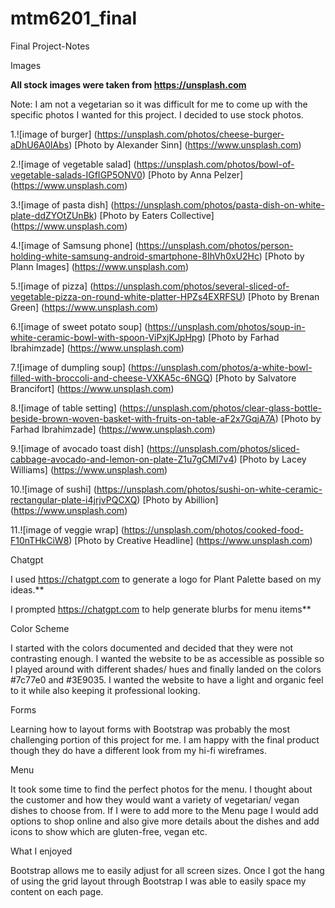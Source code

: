 # mtm6201_final
Final Project-Notes
<!--Built with Bootstrap| https://getbootstrap.com-->

Images 

**All stock images were taken from https://unsplash.com** 

Note: I am not a vegetarian so it was difficult for me to come up with the specific photos I wanted for this project. I decided to use stock photos.

1.![image of burger]
(https://unsplash.com/photos/cheese-burger-aDhU6A0IAbs)
[Photo by Alexander Sinn]
(https://www.unsplash.com)

2.![image of vegetable salad]
(https://unsplash.com/photos/bowl-of-vegetable-salads-IGfIGP5ONV0)
[Photo by Anna Pelzer]
(https://www.unsplash.com)

3.![image of pasta dish]
(https://unsplash.com/photos/pasta-dish-on-white-plate-ddZYOtZUnBk)
[Photo by Eaters Collective]
(https://www.unsplash.com)

4.![image of Samsung phone]
(https://unsplash.com/photos/person-holding-white-samsung-android-smartphone-8IhVh0xU2Hc)
[Photo by Plann Images]
(https://www.unsplash.com)

5.![image of pizza]
(https://unsplash.com/photos/several-sliced-of-vegetable-pizza-on-round-white-platter-HPZs4EXRFSU)
[Photo by Brenan Green]
(https://www.unsplash.com)

6.![image of sweet potato soup]
(https://unsplash.com/photos/soup-in-white-ceramic-bowl-with-spoon-ViPxjKJpHpg)
[Photo by Farhad Ibrahimzade]
(https://www.unsplash.com)

7.![image of dumpling soup]
(https://unsplash.com/photos/a-white-bowl-filled-with-broccoli-and-cheese-VXKA5c-6NGQ)
[Photo by Salvatore Brancifort]
(https://www.unsplash.com)

8.![image of table setting]
(https://unsplash.com/photos/clear-glass-bottle-beside-brown-woven-basket-with-fruits-on-table-aF2x7GqjA7A)
[Photo by Farhad Ibrahimzade]
(https://www.unsplash.com)

9.![image of avocado toast dish]
(https://unsplash.com/photos/sliced-cabbage-avocado-and-lemon-on-plate-Z1u7gCMI7v4)
[Photo by Lacey Williams]
(https://www.unsplash.com)

10.![image of sushi]
(https://unsplash.com/photos/sushi-on-white-ceramic-rectangular-plate-i4jrjvPQCXQ)
[Photo by Abillion]
(https://www.unsplash.com)

11.![image of veggie wrap]
(https://unsplash.com/photos/cooked-food-F10nTHkCiW8)
[Photo by Creative Headline]
(https://www.unsplash.com)

Chatgpt

I used https://chatgpt.com to generate a logo for Plant Palette based on my ideas.**

I prompted https://chatgpt.com to help generate blurbs for menu items**

Color Scheme

I started with the colors documented and decided that they were not contrasting enough. I wanted the website to be as accessible as possible so I played around with different shades/ hues and finally landed on the colors #7c77e0 and #3E9035. I wanted the website to have a light and organic feel to it while also keeping it professional looking. 

Forms

Learning how to layout forms with Bootstrap was probably the most challenging portion of this project for me. I am happy with the final product though they do have a different look from my hi-fi wireframes. 

Menu

It took some time to find the perfect photos for the menu. I thought about the customer and how they would want a variety of vegetarian/ vegan dishes to choose from. If I were to add more to the Menu page I would add options to shop online and also give more details about the dishes and add icons to show which are gluten-free, vegan etc. 

What I enjoyed

Bootstrap allows me to easily adjust for all screen sizes. Once I got the hang of using the grid layout through Bootstrap I was able to easily space my content on each page.


